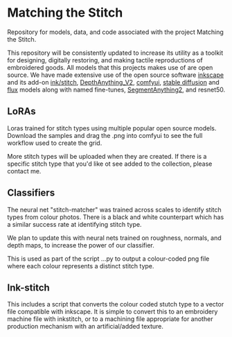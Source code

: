 # Matching the Stitch
Repository for models, data, and code associated with the project Matching the Stitch.

This repository will be consistently updated to increase its utility as a toolkit for designing, digitally restoring, and making tactile reproductions of embroidered goods. All models that this projects makes use of are open source. We have made extensive use of the open source software [inkscape](https://inkscape.org/) and its add-on [ink/stitch](https://inkstitch.org/), [DepthAnything_V2](https://depth-anything-v2.github.io/), [comfyui](https://www.comfy.org/), [stable diffusion](https://stability.ai/) and [flux](https://github.com/black-forest-labs/flux) models along with named fine-tunes, [SegmentAnything2](https://ai.meta.com/sam2/), and resnet50.

## LoRAs

Loras trained for stitch types using multiple popular open source models. Download the samples and drag the .png into comfyui to see the full workflow used to create the grid.

More stitch types will be uploaded when they are created. If there is a specific stitch type that you'd like ot see added to the collection, please contact me.

## Classifiers

The neural net "stitch-matcher" was trained across scales to identify stitch types from colour photos. There is a black and white counterpart which has a similar success rate at identifying stitch type.

We plan to update this with neural nets trained on roughness, normals, and depth maps, to increase the power of our classifier.

This is used as part of the script ...py to output a colour-coded png file where each colour represents a distinct stitch type.

## Ink-stitch

This includes a script that converts the colour coded stutch type to a vector file compatible with inkscape. It is simple to convert this to an embroidery machine file with inkstitch, or to a machining file appropriate for another production mechanism with an artificial/added texture.
